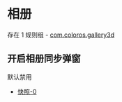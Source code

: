 # 相册

存在 1 规则组 - [com.coloros.gallery3d](/src/apps/com.coloros.gallery3d.ts)

## 开启相册同步弹窗

默认禁用

- [快照-0](https://i.gkd.li/import/13637185)
